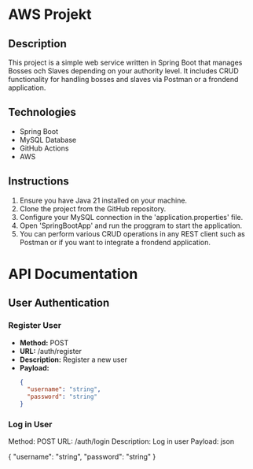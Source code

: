 # AWS Projekt

## Description
This project is a simple web service written in Spring Boot that manages Bosses och Slaves depending on your authority level. It includes CRUD functionality for handling bosses and slaves via Postman or a frondend application.

## Technologies
* Spring Boot
* MySQL Database
* GitHub Actions
* AWS

## Instructions

1. Ensure you have Java 21 installed on your machine.
2. Clone the project from the GitHub repository.
3. Configure your MySQL connection in the 'application.properties' file.
4. Open 'SpringBootApp' and run the proggram to start the application.
5. You can perform various CRUD operations in any REST client such as Postman or if you want to integrate a frondend application.

# API Documentation

## User Authentication

### Register User
- **Method:** POST
- **URL:** /auth/register
- **Description:** Register a new user
- **Payload:**
  ```json
  {
    "username": "string",
    "password": "string"
  }

### Log in User
Method: POST
URL: /auth/login
Description: Log in user
Payload:
json

{
  "username": "string",
  "password": "string"
}
